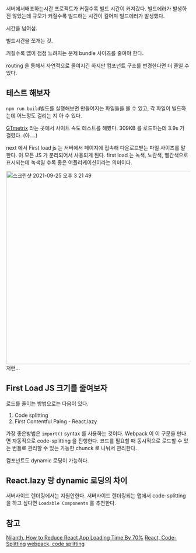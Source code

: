 서버에서배포하는시간
프로젝트가 커질수록 빌드 시간이 커져갔다.
빌드에러가 발생하진 않았는데 규모가 커질수록 빌드하는 시간이 길어져 빌드에러가 발생했다.

시간을 넘어섬.

빌드시간을 쪼개는 것.

커질수록 앱이 점점 느려지는 문제
bundle 사이즈를 줄여야 한다.

routing 을 통해서 자연적으로 줄여지긴 하지만
컴포넌트 구조를 변경한다면 더 줄일 수 있다.

## 테스트 해보자
`npm run build`빌드를 실행해보면 만들어지는 파일들을 볼 수 있고, 각 파일이 빌드하는데 어느정도 걸리는 지 아 수 있다.

[GTmetrix](https://gtmetrix.com/) 라는 곳에서 사이트 속도 테스트를 해봤다.
309KB 를 로드하는데 3.9s 가 걸렸다. (아....)

next 에서 First load js 는 서버에서 페이지에 접속해 다운로드받는 파일 사이즈를 말한다. 이 모든 JS 가 분리되어서 사용되게 된다. 
first load 는 녹색, 노란색, 빨간색으로 표시되는데 녹색일 수록 좋은 어플리케이션이라는 의미이다.


<img width="529" alt="스크린샷 2021-09-25 오후 3 21 49" src="https://user-images.githubusercontent.com/12723983/134761078-203963b4-f504-4520-9991-6f9698a28062.png">
저런...

## First Load JS 크기를 줄여보자

로드를 줄이는 방법으로는 다음이 있다.

1. Code splitting 
2. First Contentful Paing - React.lazy

가장 좋은방법은 `import()` syntax 를 사용하는 것이다. 
Webpack 이 이 구문을 만나면 자동적으로 code-splitting 을 진행한다.
코드를 필요할 때 동시적으로 로드할 수 있는 번들로 관리할 수 있는 가능한 chunck 로 나눠서 관리한다.

컴포넌트도 dynamic 로딩이 가능하다.

## React.lazy 랑 dynamic 로딩의 차이
서버사이드 렌더링에서는 지원안한다.
서버사이드 렌더링되는 앱에서 code-splitting 을 하고 싶다면 `Loadable Components` 를 추천한다.


## 참고
[Nilanth, How to Reduce React App Loading Time By 70%](https://javascript.plainenglish.io/speed-up-your-react-app-initial-load-using-code-splitting-f2de58c01ed2)
[React, Code-Splitting](https://reactjs.org/docs/code-splitting.html#code-splitting)
[webpack, code splitting](https://webpack.js.org/guides/code-splitting/)
